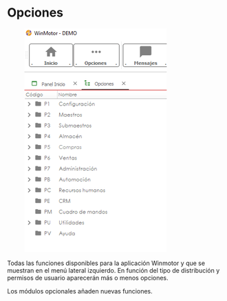# Opciones

<figure><img src="../../../.gitbook/assets/imagen (20).png" alt=""><figcaption></figcaption></figure>

Todas las funciones disponibles para la aplicación Winmotor y que se muestran en el menú lateral izquierdo. En función del tipo de distribución y permisos de usuario aparecerán más o menos opciones.

Los módulos opcionales añaden nuevas funciones.
